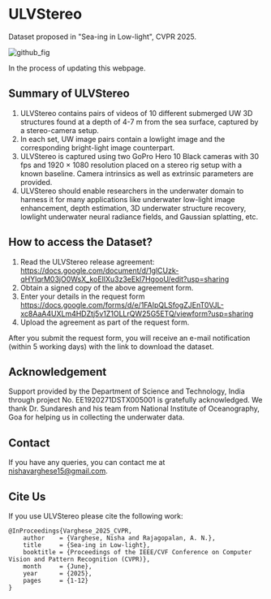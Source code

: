 # ULVStereo
Dataset proposed in "Sea-ing in Low-light", CVPR 2025.

![github_fig](https://github.com/user-attachments/assets/ed070442-d1a2-43d0-8a11-8872a99908e3)


In the process of updating this webpage.

## Summary of ULVStereo

1. ULVStereo contains pairs of videos of 10 different submerged UW 3D structures found at a depth of 4-7 m from the sea surface, captured by a stereo-camera setup.
1. In each set, UW image pairs contain a lowlight image and the corresponding bright-light image counterpart.
1. ULVStereo is captured using two GoPro Hero 10 Black cameras with 30 fps and 1920 × 1080 resolution placed on a stereo rig setup with a known baseline. Camera intrinsics as well as extrinsic parameters are provided.
1. ULVStereo should enable researchers in the underwater domain to harness it for many applications like underwater low-light image enhancement, depth estimation, 3D underwater structure recovery, lowlight underwater neural radiance fields, and Gaussian splatting, etc.


## How to access the Dataset?
1. Read the ULVStereo release agreement: https://docs.google.com/document/d/1glCUzk-qHYlqrM03jO0WsX_koEIlXu3z3eEkl7HgooU/edit?usp=sharing
1. Obtain a signed copy of the above agreement form.  
1. Enter your details in the request form https://docs.google.com/forms/d/e/1FAIpQLSfogZJEnT0VJL-xc8AaA4UXLm4HDZtj5v1Z1OLLrQW25G5ETQ/viewform?usp=sharing
1. Upload the agreement as part of the request form.

After you submit the request form, you will receive an e-mail notification (within 5 working days) with the link to download the dataset.

## Acknowledgement
Support provided by the Department of Science and Technology, India through project No. EE1920271DSTX005001 is gratefully acknowledged. We thank Dr. Sundaresh and his team from National Institute of Oceanography, Goa for helping us in collecting the underwater data.

## Contact
If you have any queries, you can contact me at [nishavarghese15@gmail.com](mailto:nishavarghese15@gmail.com).

## Cite Us
If you use ULVStereo please cite the following work:
```
@InProceedings{Varghese_2025_CVPR,
    author    = {Varghese, Nisha and Rajagopalan, A. N.},
    title     = {Sea-ing in Low-light},
    booktitle = {Proceedings of the IEEE/CVF Conference on Computer Vision and Pattern Recognition (CVPR)},
    month     = {June},
    year      = {2025},
    pages     = {1-12}
}
```
